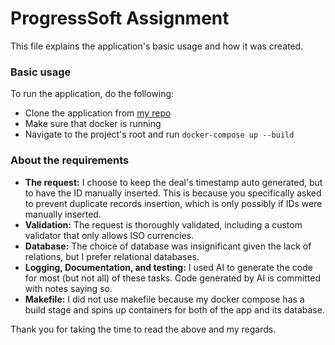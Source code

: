 # ProgressSoft Assignment
This file explains the application's basic usage and how it was created.

### Basic usage
To run the application, do the following:
* Clone the application from [my repo](https://github.com/Kinan-Diraneyya/progresssoft-assignment/)
* Make sure that docker is running
* Navigate to the project's root and run `docker-compose up --build`

### About the requirements
* **The request:** I choose to keep the deal's timestamp auto generated, but to have the ID manually inserted. This is because you specifically asked to prevent duplicate records insertion, which is only possibly if IDs were manually inserted.
* **Validation:** The request is thoroughly validated, including a custom validator that only allows ISO currencies.
* **Database:** The choice of database was insignificant given the lack of relations, but I prefer relational databases.
* **Logging, Documentation, and testing:** I used AI to generate the code for most (but not all) of these tasks. Code generated by AI is committed with notes saying so.
* **Makefile:** I did not use makefile because my docker compose has a build stage and spins up containers for both of the app and its database.

Thank you for taking the time to read the above and my regards.